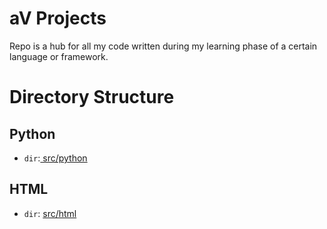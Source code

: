 # aV Projects

Repo is a hub for all my code written during my learning phase of a certain language or framework.

# Directory Structure

## Python

- `dir`:[ src/python](./src/python/)

## HTML

- `dir`: [ src/html](./src/html/)
